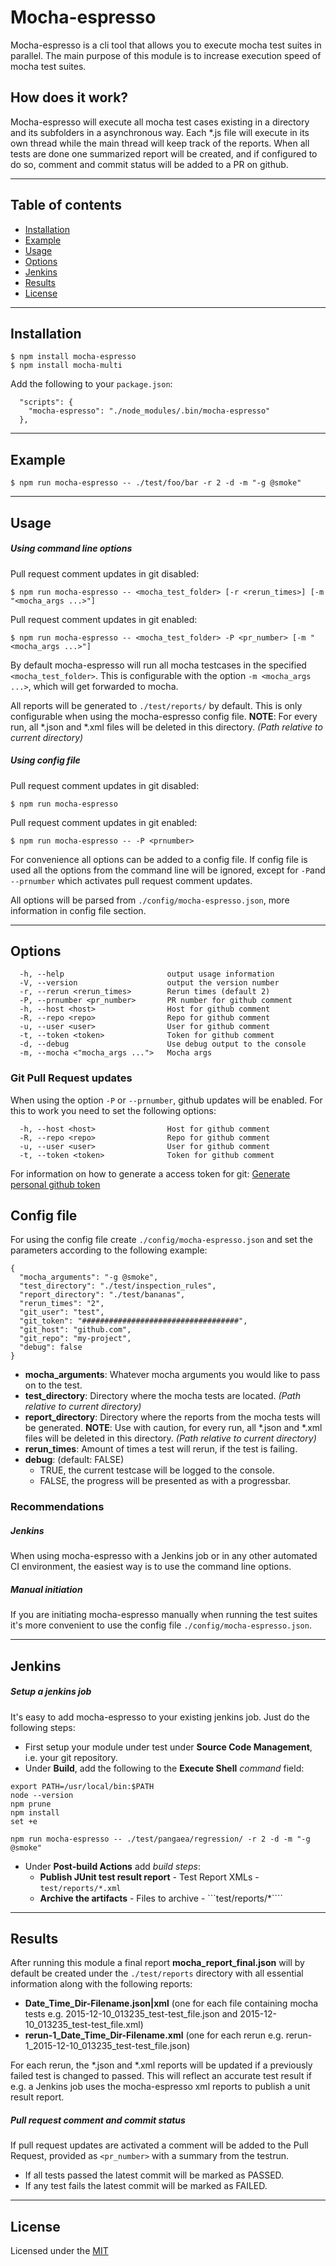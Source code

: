 # Mocha-espresso

Mocha-espresso is a cli tool that allows you to execute mocha test suites in parallel. The main purpose of this module is to increase execution speed of mocha test suites.

## How does it work?

Mocha-espresso will execute all mocha test cases existing in a directory and its subfolders in a asynchronous way. Each *.js file will execute in its
own thread while the main thread will keep track of the reports.
When all tests are done one summarized report will be created, and if configured to do so, comment and commit status will be added to a PR on github.

---

## Table of contents

- [Installation](#installation)
- [Example](#example)
- [Usage](#usage)
- [Options](#options)
- [Jenkins](#jenkins)
- [Results](#results)
- [License](#license)

---

## Installation ##

```shell
$ npm install mocha-espresso
$ npm install mocha-multi
```
Add the following to your ```package.json```:
```shell
  "scripts": {
    "mocha-espresso": "./node_modules/.bin/mocha-espresso"
  },
```

---
## Example ##
```shell
$ npm run mocha-espresso -- ./test/foo/bar -r 2 -d -m "-g @smoke"
```

---

## Usage ##
##### Using command line options

Pull request comment updates in git disabled:
```shell
$ npm run mocha-espresso -- <mocha_test_folder> [-r <rerun_times>] [-m "<mocha_args ...>"]
```

Pull request comment updates in git enabled:
```shell
$ npm run mocha-espresso -- <mocha_test_folder> -P <pr_number> [-m "<mocha_args ...>"]
```

By default mocha-espresso will run all mocha testcases in the specified ```<mocha_test_folder>```. This is configurable 
with the option ```-m <mocha_args ...>```, which will get forwarded to mocha.

All reports will be generated to ```./test/reports/``` by default. This is only configurable when using the mocha-espresso config file. **NOTE**: For every run, all \*.json and \*.xml files will be deleted in this directory. *(Path relative to current directory)*

##### Using config file

Pull request comment updates in git disabled:
```shell
$ npm run mocha-espresso
```
Pull request comment updates in git enabled:
```shell
$ npm run mocha-espresso -- -P <prnumber>
```

For convenience all options can be added to a config file. 
If config file is used all the options from the command line will be ignored, except for ```-P```and ```--prnumber``` which activates pull request comment updates.

All options will be parsed from ```./config/mocha-espresso.json```, more information in config file section.

---

## Options ##

```shell
  -h, --help                       output usage information
  -V, --version                    output the version number
  -r, --rerun <rerun_times>        Rerun times (default 2)
  -P, --prnumber <pr_number>       PR number for github comment
  -h, --host <host>                Host for github comment
  -R, --repo <repo>                Repo for github comment
  -u, --user <user>                User for github comment
  -t, --token <token>              Token for github comment
  -d, --debug                      Use debug output to the console
  -m, --mocha <"mocha_args ...">   Mocha args
```

### Git Pull Request updates ###

When using the option ```-P``` or ```--prnumber```, github updates will be enabled. For this to work you need to set the following options:

```shell
  -h, --host <host>                Host for github comment
  -R, --repo <repo>                Repo for github comment
  -u, --user <user>                User for github comment
  -t, --token <token>              Token for github comment
```

For information on how to generate a access token for git:
[Generate personal github token](https://help.github.com/articles/creating-an-access-token-for-command-line-use/)

## Config file ##
For using the config file create  ```./config/mocha-espresso.json``` and set the parameters according to the following example:

```
{
  "mocha_arguments": "-g @smoke",
  "test_directory": "./test/inspection_rules",
  "report_directory": "./test/bananas",
  "rerun_times": "2",
  "git_user": "test",
  "git_token": "###################################",
  "git_host": "github.com",
  "git_repo": "my-project",
  "debug": false
}
```
* **mocha_arguments**: Whatever mocha arguments you would like to pass on to the test.
* **test_directory**: Directory where the mocha tests are located. *(Path relative to current directory)*
* **report_directory**:  Directory where the reports from the mocha tests will be generated. **NOTE**: Use with caution, for every run, all *.json and *.xml files will be deleted in this directory. *(Path relative to current directory)*
* **rerun_times**: Amount of times a test will rerun, if the test is failing.
* **debug**: (default: FALSE) 
   * TRUE, the current testcase will be logged to the console.
   * FALSE, the progress will be presented as with a progressbar.

### Recommendations ###
##### Jenkins
When using mocha-espresso with a Jenkins job or in any other automated CI environment, the easiest way is to use the command line options. 
##### Manual initiation
If you are initiating mocha-espresso manually when running the test suites it's more convenient to use the config file ```./config/mocha-espresso.json```.

---
## Jenkins
##### Setup a jenkins job
It's easy to add mocha-espresso to your existing jenkins job. Just do the following steps:

* First setup your module under test under **Source Code Management**, i.e. your git repository.
* Under **Build**, add the following to the **Execute Shell** *command* field:

```shell
export PATH=/usr/local/bin:$PATH
node --version
npm prune
npm install
set +e

npm run mocha-espresso -- ./test/pangaea/regression/ -r 2 -d -m "-g @smoke"
```

* Under **Post-build Actions** add *build steps*:
  * **Publish JUnit test result report** - Test Report XMLs - ```test/reports/*.xml```
  * **Archive the artifacts** - Files to archive - ```test/reports/*````
 

---

## Results ##
After running this module a final report **mocha_report_final.json** will by default be created under the ```./test/reports```
directory with all essential information along with the following reports:
* **Date_Time_Dir-Filename.json|xml** (one for each file containing mocha tests e.g. 2015-12-10_013235_test-test_file.json and 2015-12-10_013235_test-test_file.xml)
* **rerun-1_Date_Time_Dir-Filename.xml** (one for each rerun e.g. rerun-1_2015-12-10_013235_test-test_file.json)

For each rerun, the *.json and *.xml reports will be updated if a previously failed test is changed to passed. This will reflect an accurate test result if e.g. a Jenkins job uses the mocha-espresso xml reports to publish a unit result report.


##### Pull request comment and commit status
If pull request updates are activated a comment will be added to the Pull Request, provided as ```<pr_number>``` with a summary from the testrun. 
* If all tests passed the latest commit will be marked as PASSED.
* If any test fails the latest commit will be marked as FAILED.


---

## License
Licensed under the [MIT](http://opensource.org/licenses/MIT)